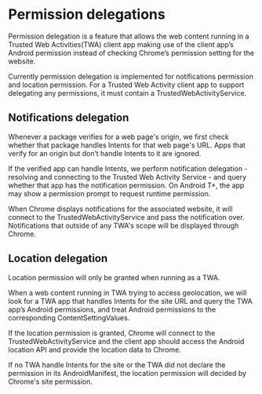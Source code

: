 # Permission delegations

Permission delegation is a feature that allows the web content running in a Trusted Web Activities(TWA) client app making use of the client app’s Android  permission instead of checking Chrome’s permission setting for the website.

Currently permission delegation is implemented for notifications permission and location permission. For a Trusted Web Activity client app to support delegating any permissions, it must contain a TrustedWebActivityService.

## Notifications delegation

Whenever a package verifies for a web page's origin, we first check whether that package handles Intents for that web page's URL. Apps that verify for an origin but don’t handle Intents to it are ignored.

If the verified app can handle Intents, we perform notification delegation - resolving and connecting to the Trusted Web Activity Service - and query whether that app has the notification permission. On Android T+, the app may show a permission prompt to request runtime permission.

When Chrome displays notifications for the associated website, it will connect to the TrustedWebActivityService and pass the notification over. Notifications that outside of any TWA's scope will be displayed through Chrome.

## Location delegation

Location permission will only be granted when running as a TWA.

When a web content running in TWA trying to access geolocation, we will look for a TWA app that handles Intents for the site URL and query the TWA app’s Android permissions, and treat Android permissions to the corresponding ContentSettingValues.

If the location permission is granted, Chrome will connect to the TrustedWebActivityService and the client app should access the Android location API and provide the location data to Chrome.

If no TWA handle Intents for the site or the TWA did not declare the permission in its AndroidManifest, the location permission will decided by Chrome's site permission.